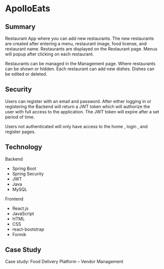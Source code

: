 # ApolloEats
## Summary
Restaurant App where you can add new restaurants. The new restaurants are created after entering a menu, restaurant image, food license, and restaurant name. Restaurants are displayed on the Restaurant page. Menus will popup after clicking on each restaurant. 

Restaurants can be managed in the Management page. Where restaurants can be shown or hidden. Each restaurant can add new dishes. Dishes can be edited or deleted.

## Security
Users can register with an email and password. After either logging in or registering the Backend will return a JWT token which will authorize the user with full access to the application. The JWT token will expire after a set period of time. 

Users not authenticated will only have access to the home , login , and register pages.

## Technology

Backend
- Spring Boot
- Spring Security
- JWT
- Java
- MySQL

Frontend
- React.js
- JavaScript
- HTML
- CSS
- react-bootstrap
- Formik

## Case Study
Case study:  Food Delivery Platform – Vendor Management
